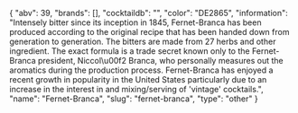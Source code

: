 {
    "abv": 39,
    "brands": [],
    "cocktaildb": "",
    "color": "DE2865",
    "information": "Intensely bitter since its inception in 1845, Fernet-Branca has been produced according to the original recipe that has been handed down from generation to generation. The bitters are made from 27 herbs and other ingredient. The exact formula is a trade secret known only to the Fernet-Branca president, Niccol\u00f2 Branca, who personally measures out the aromatics during the production process. Fernet-Branca has enjoyed a recent growth in popularity in the United States particularly due to an increase in the interest in and mixing/serving of 'vintage' cocktails.",
    "name": "Fernet-Branca",
    "slug": "fernet-branca",
    "type": "other"
}